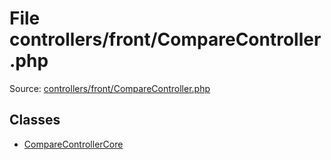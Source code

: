 File controllers/front/CompareController.php
=========

Source: [controllers/front/CompareController.php](https://github.com/PrestaShop/PrestaShop/blob/1.5.1.0/controllers/front/CompareController.php)


Classes
-------

* [CompareControllerCore](class.CompareControllerCore.md)

